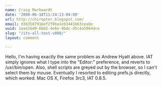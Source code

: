 ```yaml
---
name: Craig Markwardt
date: '2008-06-18T11:24:13-04:00'
url: http://chiropter.blogspot.com/
email: d383587916ef2f0ba1e63441b63ceabe
uuid: 1eae26d9-6b82-4e6e-9bdc-d5c4a5964dce
slug: "/its-all-text-v080/"
layout: comment

---
```


Hello, I'm having exactly the same problem as Andrew Hyatt above.  IAT simply ignores what I type into the "Editor:" preference, and reverts to /usr/bin/open.  Also, shell scripts are greyed out by the browser, so I can't select them by mouse.  Eventually I resorted to editing prefs.js directly, which worked.  Mac OS X, Firefox 3rc3, IAT 0.8.5.
